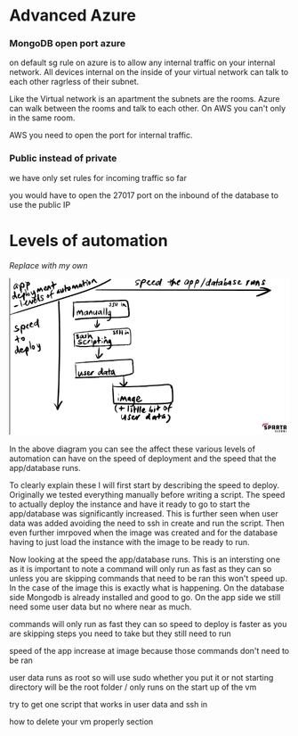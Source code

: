 # Advanced Azure

### MongoDB open port azure

on default sg rule on azure is to allow any internal traffic on your internal network. All devices internal on the inside of your virtual network can talk to each other ragrless of their subnet.

Like the Virtual network is an apartment the subnets are the rooms. Azure can walk between the rooms and talk to each other. On AWS you can't only in the same room.

AWS you need to open the port for internal traffic.

### Public instead of private

we have only set rules for incoming traffic so far

you would have to open the 27017 port on the inbound of the database to use the public IP

# Levels of automation

*Replace with my own*

![alt text](Markdown_Images/ramon_diagram.png)

In the above diagram you can see the affect these various levels of automation can have on the speed of deployment and the speed that the app/database runs.

To clearly explain these I will first start by describing the speed to deploy. Originally we tested everything manually before writing a script. The speed to actually deploy the instance and have it ready to go to start the app/database was significantly increased. This is further seen when user data was added avoiding the need to ssh in create and run the script. Then even further imrpoved when the image was created and for the database having to just load the instance with the image to be ready to run.

Now looking at the speed the app/database runs. This is an intersting one as it is important to note a command will only run as fast as they can so unless you are skipping commands that need to be ran this won't speed up. In the case of the image this is exactly what is happening. On the database side Mongodb is already installed and good to go. On the app side we still need some user data but no where near as much.

commands will only run as fast they can so speed to deploy is faster as you are skipping steps you need to take but they still need to run

speed of the app increase at image because those commands don't need to be ran

user data runs as root so will use sudo whether you put it or not
starting directory will be the root folder /
only runs on the start up of the vm

try to get one script that works in user data and ssh in

how to delete your vm properly section
